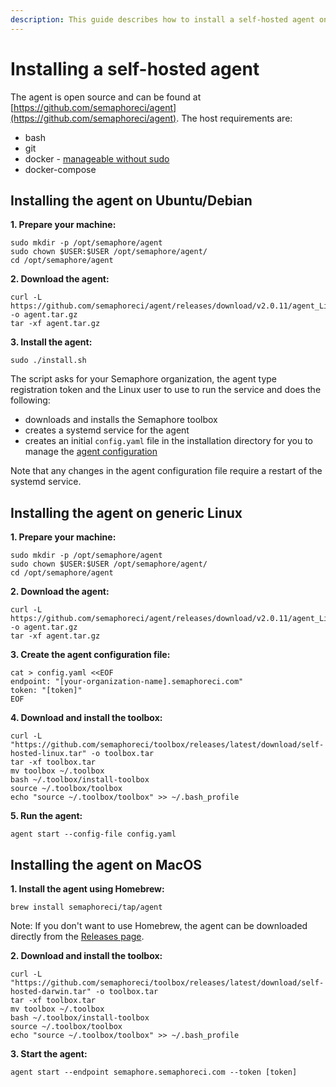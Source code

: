 ```yaml
---
description: This guide describes how to install a self-hosted agent on various different operating systems and architectures.
---
```


# Installing a self-hosted agent

The agent is open source and can be found at [https://github.com/semaphoreci/agent](https://github.com/semaphoreci/agent). The host requirements are:

- bash
- git
- docker - [manageable without sudo][docker without sudo]
- docker-compose

## Installing the agent on Ubuntu/Debian

<b>1. Prepare your machine:</b>

```
sudo mkdir -p /opt/semaphore/agent
sudo chown $USER:$USER /opt/semaphore/agent/
cd /opt/semaphore/agent
```

<b>2. Download the agent:</b>

```
curl -L https://github.com/semaphoreci/agent/releases/download/v2.0.11/agent_Linux_x86_64.tar.gz -o agent.tar.gz
tar -xf agent.tar.gz
```

<b>3. Install the agent:</b>

```
sudo ./install.sh
```

The script asks for your Semaphore organization, the agent type registration token and the Linux user to use to run the service and does the following:

- downloads and installs the Semaphore toolbox
- creates a systemd service for the agent
- creates an initial `config.yaml` file in the installation directory for you to manage the [agent configuration][agent-configuration]

Note that any changes in the agent configuration file require a restart of the systemd service.

## Installing the agent on generic Linux

<b>1. Prepare your machine:</b>

```
sudo mkdir -p /opt/semaphore/agent
sudo chown $USER:$USER /opt/semaphore/agent/
cd /opt/semaphore/agent
```

<b>2. Download the agent:</b>

```
curl -L https://github.com/semaphoreci/agent/releases/download/v2.0.11/agent_Linux_x86_64.tar.gz -o agent.tar.gz
tar -xf agent.tar.gz
```

<b>3. Create the agent configuration file:</b>

```
cat > config.yaml <<EOF
endpoint: "[your-organization-name].semaphoreci.com"
token: "[token]"
EOF
```

<b>4. Download and install the toolbox:</b>

```
curl -L "https://github.com/semaphoreci/toolbox/releases/latest/download/self-hosted-linux.tar" -o toolbox.tar
tar -xf toolbox.tar
mv toolbox ~/.toolbox
bash ~/.toolbox/install-toolbox
source ~/.toolbox/toolbox
echo "source ~/.toolbox/toolbox" >> ~/.bash_profile
```

<b>5. Run the agent:</b>

```
agent start --config-file config.yaml
```

## Installing the agent on MacOS

<b>1. Install the agent using Homebrew:</b>

```
brew install semaphoreci/tap/agent
```

Note: If you don't want to use Homebrew, the agent can be downloaded directly from the [Releases page][releases-page].

<b>2. Download and install the toolbox:</b>

```
curl -L "https://github.com/semaphoreci/toolbox/releases/latest/download/self-hosted-darwin.tar" -o toolbox.tar
tar -xf toolbox.tar
mv toolbox ~/.toolbox
bash ~/.toolbox/install-toolbox
source ~/.toolbox/toolbox
echo "source ~/.toolbox/toolbox" >> ~/.bash_profile
```

<b>3. Start the agent:</b>

```
agent start --endpoint semaphore.semaphoreci.com --token [token]
```

[agent-configuration]: ./configure-self-hosted-agent.md
[releases-page]: https://github.com/semaphoreci/agent/releases
[docker without sudo]: https://docs.docker.com/engine/install/linux-postinstall/#manage-docker-as-a-non-root-user
